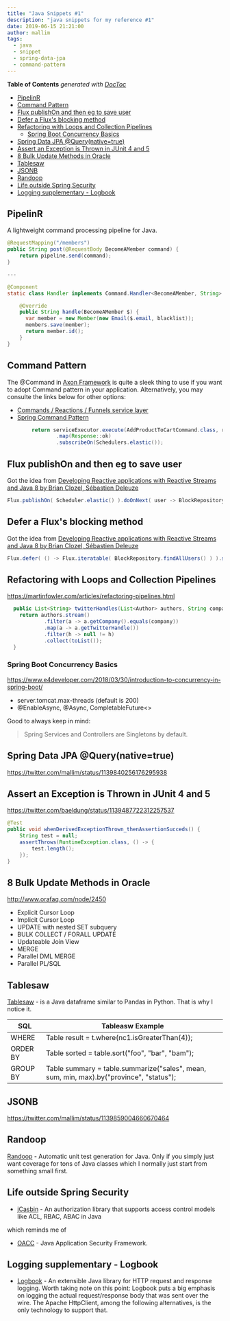 ```yaml
---
title: "Java Snippets #1"
description: "java snippets for my reference #1"
date: 2019-06-15 21:21:00
author: mallim
tags:
  - java
  - snippet
  - spring-data-jpa
  - command-pattern
---
```


<!-- START doctoc generated TOC please keep comment here to allow auto update -->
<!-- DON'T EDIT THIS SECTION, INSTEAD RE-RUN doctoc TO UPDATE -->
**Table of Contents**  *generated with [DocToc](https://github.com/thlorenz/doctoc)*

- [PipelinR](#pipelinr)
- [Command Pattern](#command-pattern)
- [Flux publishOn and then eg to save user](#flux-publishon-and-then-eg-to-save-user)
- [Defer a Flux's blocking method](#defer-a-fluxs-blocking-method)
- [Refactoring with Loops and Collection Pipelines](#refactoring-with-loops-and-collection-pipelines)
  - [Spring Boot Concurrency Basics](#spring-boot-concurrency-basics)
- [Spring Data JPA @Query(native=true)](#spring-data-jpa-querynativetrue)
- [Assert an Exception is Thrown in JUnit 4 and 5](#assert-an-exception-is-thrown-in-junit-4-and-5)
- [8 Bulk Update Methods in Oracle](#8-bulk-update-methods-in-oracle)
- [Tablesaw](#tablesaw)
- [JSONB](#jsonb)
- [Randoop](#randoop)
- [Life outside Spring Security](#life-outside-spring-security)
- [Logging supplementary - Logbook](#logging-supplementary---logbook)

<!-- END doctoc generated TOC please keep comment here to allow auto update -->

## PipelinR

A lightweight command processing pipeline for Java.

```java
@RequestMapping("/members")
public String post(@RequestBody BecomeAMember command) {
    return pipeline.send(command);
}

---

@Component
static class Handler implements Command.Handler<BecomeAMember, String> {

    @Override
    public String handle(BecomeAMember $) {
      var member = new Member(new Email($.email, blacklist));
      members.save(member);
      return member.id();
    }
}

```

## Command Pattern

The @Command in [Axon Framework](http://www.axonframework.org/) is quite a sleek thing to use if you want to adopt
Command pattern in your application. Alternatively, you may consulte the links below for other options:

- [Commands / Reactions / Funnels service layer](https://github.com/eduardsi/crf-demo)
- [Spring Command Pattern](https://github.com/khannedy/spring-command-pattern)

```java
        return serviceExecutor.execute(AddProductToCartCommand.class, request)
                .map(Response::ok)
                .subscribeOn(Schedulers.elastic());
```

## Flux publishOn and then eg to save user

Got the idea from [Developing Reactive applications with Reactive Streams and Java 8 by Brian Clozel, Sébastien Deleuze ](https://youtu.be/Cj4foJzPF80)

```java
Flux.publishOn( Scheduler.elastic() ).doOnNext( user -> BlockRepository.saveUser( user ) ).then()
```

## Defer a Flux's blocking method

Got the idea from [Developing Reactive applications with Reactive Streams and Java 8 by Brian Clozel, Sébastien Deleuze ](https://youtu.be/Cj4foJzPF80)

```java
Flux.defer( () -> Flux.iteratable( BlockRepository.findAllUsers() ) ).subscribeOn( Scheduler.elastic() )
```

## Refactoring with Loops and Collection Pipelines

https://martinfowler.com/articles/refactoring-pipelines.html

```java
  public List<String> twitterHandles(List<Author> authors, String company) {
    return authors.stream()
            .filter(a -> a.getCompany().equals(company))
            .map(a -> a.getTwitterHandle())
            .filter(h -> null != h)
            .collect(toList());
  }
```

### Spring Boot Concurrency Basics

https://www.e4developer.com/2018/03/30/introduction-to-concurrency-in-spring-boot/

- server.tomcat.max-threads (default is 200)
- @EnableAsync, @Async, CompletableFuture<>

Good to always keep in mind:

> Spring Services and Controllers are Singletons by default.

## Spring Data JPA @Query(native=true)

https://twitter.com/mallim/status/1139840256176295938

## Assert an Exception is Thrown in JUnit 4 and 5

https://twitter.com/baeldung/status/1139487722312257537

```java
@Test
public void whenDerivedExceptionThrown_thenAssertionSucceds() {
    String test = null;
    assertThrows(RuntimeException.class, () -> {
        test.length();
    });
}
```

## 8 Bulk Update Methods in Oracle

http://www.orafaq.com/node/2450

- Explicit Cursor Loop
- Implicit Cursor Loop
- UPDATE with nested SET subquery
- BULK COLLECT / FORALL UPDATE
- Updateable Join View
- MERGE
- Parallel DML MERGE
- Parallel PL/SQL

## Tablesaw

[Tablesaw](https://github.com/jtablesaw/tablesaw) - is a Java dataframe similar to Pandas in Python. That is why I notice it.

| SQL      | Tableasw Example                                                                        |
| -------- | --------------------------------------------------------------------------------------- |
| WHERE    | Table result = t.where(nc1.isGreaterThan(4));                                           |
| ORDER BY | Table sorted = table.sort("foo", "bar", "bam");                                         |
| GROUP BY | Table summary = table.summarize("sales", mean, sum, min, max).by("province", "status"); |

## JSONB

https://twitter.com/mallim/status/1139859004660670464

## Randoop

[Randoop](https://randoop.github.io/randoop/) - Automatic unit test generation for Java. Only if you simply just want coverage for tons of Java classes which I normally just start from something small first.

## Life outside Spring Security

- [jCasbin](https://github.com/casbin/casbin) - An authorization library that supports access control models like ACL, RBAC, ABAC in Java

which reminds me of

- [OACC](http://oaccframework.org/) - Java Application Security Framework.

## Logging supplementary - Logbook

- [Logbook](https://github.com/zalando/logbook) - An extensible Java library for HTTP request and response logging. Worth taking note on this point:
  Logbook puts a big emphasis on logging the actual request/response body that was sent over the wire. The Apache HttpClient, among the following alternatives,
  is the only technology to support that.
